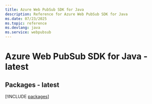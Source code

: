 ```yaml
---
title: Azure Web PubSub SDK for Java
description: Reference for Azure Web PubSub SDK for Java
ms.date: 07/23/2025
ms.topic: reference
ms.devlang: java
ms.service: webpubsub
---
```

# Azure Web PubSub SDK for Java - latest
## Packages - latest
[!INCLUDE [packages](web-pubsub-index.md)]